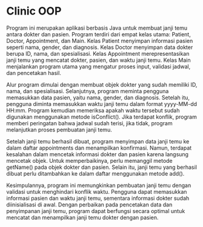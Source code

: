 # **Clinic OOP**

Program ini merupakan aplikasi berbasis Java untuk membuat janji temu antara dokter dan pasien. Program terdiri dari empat kelas utama: Patient, Doctor, Appointment, dan Main. Kelas Patient menyimpan informasi pasien seperti nama, gender, dan diagnosis. Kelas Doctor menyimpan data dokter berupa ID, nama, dan spesialisasi. Kelas Appointment merepresentasikan janji temu yang mencatat dokter, pasien, dan waktu janji temu. Kelas Main menjalankan program utama yang mengatur proses input, validasi jadwal, dan pencetakan hasil.

Alur program dimulai dengan membuat objek dokter yang sudah memiliki ID, nama, dan spesialisasi. Selanjutnya, program meminta pengguna memasukkan data pasien, yaitu nama, gender, dan diagnosis. Setelah itu, pengguna diminta memasukkan waktu janji temu dalam format yyyy-MM-dd HH:mm. Program kemudian memeriksa apakah waktu tersebut sudah digunakan menggunakan metode isConflict(). Jika terdapat konflik, program memberi peringatan bahwa jadwal sudah terisi, jika tidak, program melanjutkan proses pembuatan janji temu.

Setelah janji temu berhasil dibuat, program menyimpan data janji temu ke dalam daftar appointments dan menampilkan konfirmasi. Namun, terdapat kesalahan dalam mencetak informasi dokter dan pasien karena langsung mencetak objek. Untuk memperbaikinya, perlu memanggil metode getName() pada objek dokter dan pasien. Selain itu, janji temu yang berhasil dibuat perlu ditambahkan ke dalam daftar menggunakan metode add().

Kesimpulannya, program ini memungkinkan pembuatan janji temu dengan validasi untuk menghindari konflik waktu. Pengguna dapat memasukkan informasi pasien dan waktu janji temu, sementara informasi dokter sudah diinisialisasi di awal. Dengan perbaikan pada pencetakan data dan penyimpanan janji temu, program dapat berfungsi secara optimal untuk mencatat dan menampilkan janji temu dokter dengan pasien.